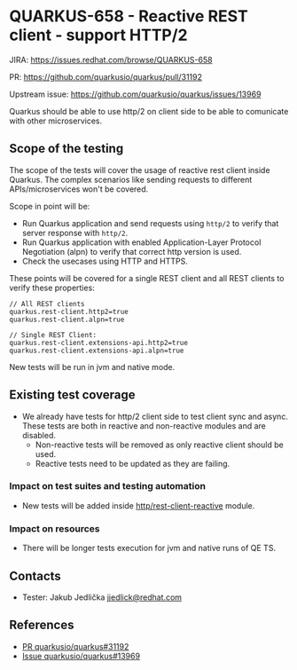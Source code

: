 # QUARKUS-658 - Reactive REST client - support HTTP/2

JIRA: https://issues.redhat.com/browse/QUARKUS-658

PR: https://github.com/quarkusio/quarkus/pull/31192

Upstream issue: https://github.com/quarkusio/quarkus/issues/13969

Quarkus should be able to use http/2 on client side to be able to comunicate with other microservices.

## Scope of the testing
The scope of the tests will cover the usage of reactive rest client inside Quarkus. The complex scenarios like sending requests to different APIs/microservices won't be covered.

Scope in point will be:
- Run Quarkus application and send requests using `http/2` to verify that server response with `http/2`. 
- Run Quarkus application with enabled Application-Layer Protocol Negotiation (alpn) to verify that correct http version is used.
- Check the usecases using HTTP and HTTPS.

These points will be covered for a single REST client and all REST clients to verify these properties:

```
// All REST clients
quarkus.rest-client.http2=true
quarkus.rest-client.alpn=true

// Single REST Client:
quarkus.rest-client.extensions-api.http2=true
quarkus.rest-client.extensions-api.alpn=true
```

New tests will be run in jvm and native mode.

## Existing test coverage
- We already have tests for http/2 client side to test client sync and async. These tests are both in reactive and non-reactive modules and are disabled.
	- Non-reactive tests will be removed as only reactive client should be used.
	- Reactive tests need to be updated as they are failing.

### Impact on test suites and testing automation
- New tests will be added inside [http/rest-client-reactive](https://github.com/quarkus-qe/quarkus-test-suite/tree/main/http/rest-client-reactive) module.

### Impact on resources
- There will be longer tests execution for jvm and native runs of QE TS.

## Contacts
- Tester: Jakub Jedlička <jjedlick@redhat.com>

## References
- [PR quarkusio/quarkus#31192](https://github.com/quarkusio/quarkus/pull/31192)
- [Issue quarkusio/quarkus#13969](https://github.com/quarkusio/quarkus/issues/13969)
